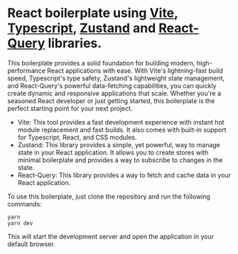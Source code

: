 # React boilerplate using [Vite](https://vitejs.dev/), [Typescript](https://www.typescriptlang.org/), [Zustand](https://github.com/pmndrs/zustand) and [React-Query](https://tanstack.com/query/v4/) libraries.

This boilerplate provides a solid foundation for building modern, high-performance React applications with ease.
With Vite's lightning-fast build speed, Typescript's type safety, Zustand's lightweight state management, and React-Query's powerful data-fetching capabilities, you can quickly create dynamic and responsive applications that scale.
Whether you're a seasoned React developer or just getting started, this boilerplate is the perfect starting point for your next project.


- Vite: This tool provides a fast development experience with instant hot module replacement and fast builds. It also comes with built-in support for Typescript, React, and CSS modules.
- Zustand: This library provides a simple, yet powerful, way to manage state in your React application. It allows you to create stores with minimal boilerplate and provides a way to subscribe to changes in the state.
- React-Query: This library provides a way to fetch and cache data in your React application.

To use this boilerplate, just clone the repository and run the following commands:

```
yarn
yarn dev
```

This will start the development server and open the application in your default browser.
